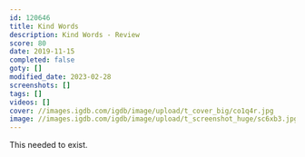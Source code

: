 ```yaml
---
id: 120646
title: Kind Words
description: Kind Words - Review
score: 80
date: 2019-11-15
completed: false
goty: []
modified_date: 2023-02-28
screenshots: []
tags: []
videos: []
cover: //images.igdb.com/igdb/image/upload/t_cover_big/co1q4r.jpg
image: //images.igdb.com/igdb/image/upload/t_screenshot_huge/sc6xb3.jpg
---
```

This needed to exist.